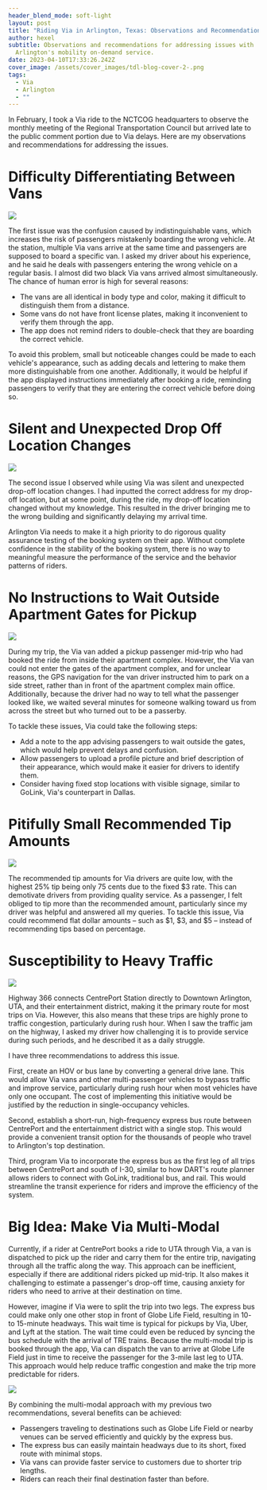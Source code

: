 ```yaml
---
header_blend_mode: soft-light
layout: post
title: "Riding Via in Arlington, Texas: Observations and Recommendations"
author: hexel
subtitle: Observations and recommendations for addressing issues with
  Arlington's mobility on-demand service.
date: 2023-04-10T17:33:26.242Z
cover_image: /assets/cover_images/tdl-blog-cover-2-.png
tags:
  - Via
  - Arlington
  - ""
---
```

In February, I took a Via ride to the NCTCOG headquarters to observe the monthly meeting of the Regional Transportation Council but arrived late to the public comment portion due to Via delays. Here are my observations and recommendations for addressing the issues.

# Difficulty Differentiating Between Vans

![](/assets/cover_images/boarding-via-at-centreport.jpg)

The first issue was the confusion caused by indistinguishable vans, which increases the risk of passengers mistakenly boarding the wrong vehicle. At the station, multiple Via vans arrive at the same time and passengers are supposed to board a specific van. I asked my driver about his experience, and he said he deals with passengers entering the wrong vehicle on a regular basis. I almost did two black Via vans arrived almost simultaneously. The chance of human error is high for several reasons:

* The vans are all identical in body type and color, making it difficult to distinguish them from a distance.
* Some vans do not have front license plates, making it inconvenient to verify them through the app.
* The app does not remind riders to double-check that they are boarding the correct vehicle.

To avoid this problem, small but noticeable changes could be made to each vehicle's appearance, such as adding decals and lettering to make them more distinguishable from one another. Additionally, it would be helpful if the app displayed instructions immediately after booking a ride, reminding passengers to verify that they are entering the correct vehicle before doing so.

# Silent and Unexpected Drop Off Location Changes

![](/assets/cover_images/arlington-via-requested-vs-actual.jpg)

The second issue I observed while using Via was silent and unexpected drop-off location changes. I had inputted the correct address for my drop-off location, but at some point, during the ride, my drop-off location changed without my knowledge. This resulted in the driver bringing me to the wrong building and significantly delaying my arrival time.

Arlington Via needs to make it a high priority to do rigorous quality assurance testing of the booking system on their app. Without complete confidence in the stability of the booking system, there is no way to meaningful measure the performance of the service and the behavior patterns of riders.

# No Instructions to Wait Outside Apartment Gates for Pickup

![](/assets/cover_images/via-waiting-at-apartment.jpg)

During my trip, the Via van added a pickup passenger mid-trip who had booked the ride from inside their apartment complex. However, the Via van could not enter the gates of the apartment complex, and for unclear reasons, the GPS navigation for the van driver instructed him to park on a side street, rather than in front of the apartment complex main office. Additionally, because the driver had no way to tell what the passenger looked like, we waited several minutes for someone walking toward us from across the street but who turned out to be a passerby.

To tackle these issues, Via could take the following steps:

* Add a note to the app advising passengers to wait outside the gates, which would help prevent delays and confusion.
* Allow passengers to upload a profile picture and brief description of their appearance, which would make it easier for drivers to identify them.
* Consider having fixed stop locations with visible signage, similar to GoLink, Via's counterpart in Dallas.

# Pitifully Small Recommended Tip Amounts

![](/assets/cover_images/via-vs-lyft-tips.jpg)

The recommended tip amounts for Via drivers are quite low, with the highest 25% tip being only 75 cents due to the fixed $3 rate. This can demotivate drivers from providing quality service. As a passenger, I felt obliged to tip more than the recommended amount, particularly since my driver was helpful and answered all my queries. To tackle this issue, Via could recommend flat dollar amounts – such as $1, $3, and $5 – instead of recommending tips based on percentage.

# Susceptibility to Heavy Traffic

![](/assets/cover_images/via-dependent-on-highway-360.jpg)

Highway 366 connects CentrePort Station directly to Downtown Arlington, UTA, and their entertainment district, making it the primary route for most trips on Via. However, this also means that these trips are highly prone to traffic congestion, particularly during rush hour. When I saw the traffic jam on the highway, I asked my driver how challenging it is to provide service during such periods, and he described it as a daily struggle.

I have three recommendations to address this issue.

First, create an HOV or bus lane by converting a general drive lane. This would allow Via vans and other multi-passenger vehicles to bypass traffic and improve service, particularly during rush hour when most vehicles have only one occupant. The cost of implementing this initiative would be justified by the reduction in single-occupancy vehicles.

Second, establish a short-run, high-frequency express bus route between CentrePort and the entertainment district with a single stop. This would provide a convenient transit option for the thousands of people who travel to Arlington's top destination.

Third, program Via to incorporate the express bus as the first leg of all trips between CentrePort and south of I-30, similar to how DART's route planner allows riders to connect with GoLink, traditional bus, and rail. This would streamline the transit experience for riders and improve the efficiency of the system.

# Big Idea: Make Via Multi-Modal

Currently, if a rider at CentrePort books a ride to UTA through Via, a van is dispatched to pick up the rider and carry them for the entire trip, navigating through all the traffic along the way. This approach can be inefficient, especially if there are additional riders picked up mid-trip. It also makes it challenging to estimate a passenger's drop-off time, causing anxiety for riders who need to arrive at their destination on time.

However, imagine if Via were to split the trip into two legs. The express bus could make only one other stop in front of Globe Life Field, resulting in 10- to 15-minute headways. This wait time is typical for pickups by Via, Uber, and Lyft at the station. The wait time could even be reduced by syncing the bus schedule with the arrival of TRE trains. Because the multi-modal trip is booked through the app, Via can dispatch the van to arrive at Globe Life Field just in time to receive the passenger for the 3-mile last leg to UTA. This approach would help reduce traffic congestion and make the trip more predictable for riders.

![](/assets/arlington-brt-png)

By combining the multi-modal approach with my previous two recommendations, several benefits can be achieved:

* Passengers traveling to destinations such as Globe Life Field or nearby venues can be served efficiently and quickly by the express bus.
* The express bus can easily maintain headways due to its short, fixed route with minimal stops.
* Via vans can provide faster service to customers due to shorter trip lengths.
* Riders can reach their final destination faster than before.
